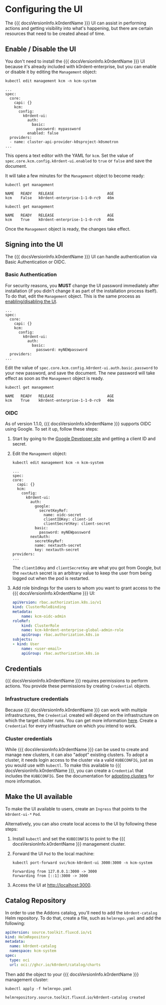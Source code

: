 # Configuring the UI

The {{{ docsVersionInfo.k0rdentName }}} UI can assist in performing actions and getting visibility into what's happening, but there are certain resources that need to be created ahead of time.

## Enable / Disable the UI

You don't need to install the {{{ docsVersionInfo.k0rdentName }}} UI because it's already included with k0rdent-enterprise, but you can enable or disable it by editing the `Management` object:

```shell
kubectl edit management kcm -n kcm-system
```
```console
...
spec:
  core:
    capi: {}
    kcm:
      config:
        k0rdent-ui:
          auth:
            basic:
              password: mypassword
          enabled: false
  providers:
  - name: cluster-api-provider-k0sproject-k0smotron
...
```

This opens a text editor with the YAML for `kcm`.  Set the value of `spec.core.kcm.config.k0rdent-ui.enabled` to `true` or `false` and save the document.

It will take a few minutes for the `Management` object to become ready:

```shell
kubectl get management
```
```console
NAME   READY   RELEASE                        AGE
kcm    False   k0rdent-enterprise-1-1-0-rc9   46m
```
```shell
kubectl get management
```
```console
NAME   READY   RELEASE                        AGE
kcm    True    k0rdent-enterprise-1-1-0-rc9   46m
```

Once the `Management` object is ready, the changes take effect.

## Signing into the UI

The {{{ docsVersionInfo.k0rdentName }}} UI can handle authentication via Basic Authentication or OIDC.

### Basic Authentication

For security reasons, you **MUST** change the UI password immediately after installation (if you didn't change it as part of the installation process itself).  To do that, edit the `Management` object. This is the same process as [enabling/disabling the UI](#enable--disable-the-ui).


```
...
spec:
  core:
    capi: {}
    kcm:
      config:
        k0rdent-ui:
          auth:
            basic:
              password: myNEWpassword
  providers:
...
```

Edit the value of `spec.core.kcm.config.k0rdent-ui.auth.basic.password` to your new password, and save the
document.  The new password will take effect as soon as the `Management` object is ready.

```shell
kubectl get management
```
```console
NAME   READY   RELEASE                        AGE
kcm    True    k0rdent-enterprise-1-1-0-rc9   46m
```

### OIDC

As of version 1.1.0, {{{ docsVersionInfo.k0rdentName }}} supports OIDC using Google.  To set it up, follow these steps:

1. Start by going to the [Google Developer site](https://developers.google.com/identity/protocols/oauth2) and getting a client ID and secret. 


2. Edit the `Management` object:

    ```shell
    kubectl edit management kcm -n kcm-system
    ```
    ```console
    ...
    spec:
    core:
      capi: {}
      kcm:
        config:
          k0rdent-ui:
            auth:
              google:
                secretKeyRef:
                  name: oidc-secret
                  clientIDKey: client-id
                  clientSecretKey: client-secret
              basic:
                password: myNEWpassword
            nextAuth:
              secretKeyRef:
              name: nextauth-secret
              key: nextauth-secret
    providers:
    ...
    ```

    The `clientIdKey` and `clientSecretKey` are what you got from Google, but the `nextAuth` secret is an arbitrary value to keep the user from being logged out when the pod is restarted.

3. Add role bindings for the users to whom you want to grant access to the {{{ docsVersionInfo.k0rdentName }}} UI:

    ```yaml
    apiVersion: rbac.authorization.k8s.io/v1
    kind: ClusterRoleBinding
    metadata:
        name: kcm-oidc-admin
    roleRef:
        kind: ClusterRole
        name: kcm-k0rdent-enterprise-global-admin-role
        apiGroup: rbac.authorization.k8s.io
    subjects:
    - kind: User
        name: <user-email>
        apiGroup: rbac.authorization.k8s.io
    ```

## Credentials

{{{ docsVersionInfo.k0rdentName }}} requires permissions to perform actions. You provide these permissions by creating `Credential` objects.

### Infrastructure credentials

Because {{{ docsVersionInfo.k0rdentName }}} can work with multiple infrastructures, the `Credential` created will depend on the infrastructure on which the target cluster runs. You can get more information [here](../../admin/access/credentials/credentials-process.md). Create a `Credential` for every infrastructure on which you intend to work.

### Cluster credentials

While {{{ docsVersionInfo.k0rdentName }}} can be used to create and manage new clusters, it can also "adopt" existing clusters. To adopt a cluster, it needs login access to the cluster via a valid `KUBECONFIG`, just as you would use with `kubectl`. To make this available to {{{ docsVersionInfo.k0rdentName }}}, you can create a `Credential` that includes the `KUBECONFIG`. See the documentation for [adopting clusters](../../admin/clusters/admin-adopting-clusters.md) for more information.

## Make the UI available

To make the UI available to users, create an `Ingress` that points to the `k0rdent-ui-*` `Pod`.

Alternatively, you can also create local access to the UI by following these steps:

1. Install `kubectl` and set the `KUBECONFIG` to point to the {{{ docsVersionInfo.k0rdentName }}} management cluster.

2. Forward the UI `Pod` to the local machine:

    ```shell
    kubectl port-forward svc/kcm-k0rdent-ui 3000:3000 -n kcm-system
    ```
    ```console
    Forwarding from 127.0.0.1:3000 -> 3000
    Forwarding from [::1]:3000 -> 3000
    ```

3. Access the UI at <a href="http://localhost:3000" target="_blank">http://localhost:3000</a>.

## Catalog Repository

In order to use the Addons catalog, you'll need to add the `k0rdent-catalog` Helm repository.  To do that, create a file, such as `helmrepo.yaml` and add the following:

```yaml
apiVersion: source.toolkit.fluxcd.io/v1
kind: HelmRepository
metadata:
  name: k0rdent-catalog
  namespace: kcm-system  
spec:
  type: oci
  url: oci://ghcr.io/k0rdent/catalog/charts
```

Then add the object to your {{{ docsVersionInfo.k0rdentName }}} management cluster:

```shell
kubectl apply -f helmrepo.yaml
```
```console
helmrepository.source.toolkit.fluxcd.io/k0rdent-catalog created
```